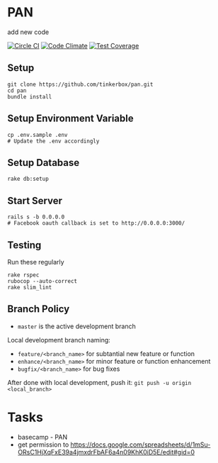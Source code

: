 # PAN

add new code

[![Circle CI](https://circleci.com/gh/tinkerbox/pan.svg?style=svg&circle-token=6e54f3ceb9c3a2d4707fe06ba43362527370fe6f)](https://circleci.com/gh/tinkerbox/pan)
[![Code Climate](https://codeclimate.com/repos/5636f5666956801ac0004e0d/badges/b82a5b2d4f73799bd70d/gpa.svg)](https://codeclimate.com/repos/5636f5666956801ac0004e0d/feed)
[![Test Coverage](https://codeclimate.com/repos/5636f5666956801ac0004e0d/badges/b82a5b2d4f73799bd70d/coverage.svg)](https://codeclimate.com/repos/5636f5666956801ac0004e0d/coverage)


## Setup
```
git clone https://github.com/tinkerbox/pan.git
cd pan
bundle install
```

## Setup Environment Variable
```
cp .env.sample .env
# Update the .env accordingly
```

## Setup Database
```
rake db:setup
```

## Start Server
```
rails s -b 0.0.0.0
# Facebook oauth callback is set to http://0.0.0.0:3000/
```

## Testing

Run these regularly
```
rake rspec
rubocop --auto-correct
rake slim_lint
```

## Branch Policy

- `master` is the active development branch

Local development branch naming:

- `feature/<branch_name>` for subtantial new feature or function
- `enhance/<branch_name>` for minor feature or function enhancement
- `bugfix/<branch_name>` for bug fixes

After done with local development, push it:
```git push -u origin <local_branch>```

# Tasks
- basecamp - PAN
- get permission to https://docs.google.com/spreadsheets/d/1mSu-ORsC1HjXqFxE39a4jmxdrFbAF6a4n09KhK0iD5E/edit#gid=0
